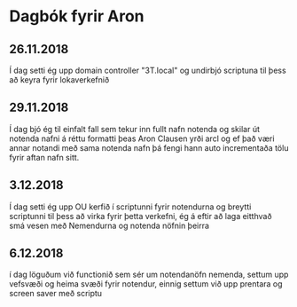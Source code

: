 # Dagbók fyrir Aron

## 26.11.2018
Í dag setti ég upp domain controller "3T.local" og undirbjó scriptuna til þess að keyra fyrir lokaverkefnið 

## 29.11.2018
Í dag bjó ég til einfalt fall sem tekur inn fullt nafn notenda og skilar út notenda nafni á réttu formatti þeas Aron Clausen yrði arcl og ef það væri annar notandi með sama notenda nafn þá fengi hann auto incrementaða tölu fyrir aftan nafn sitt.

## 3.12.2018
Í dag setti ég upp OU kerfið í scriptunni fyrir notendurna og breytti scriptunni til þess að virka fyrir þetta verkefni, ég á eftir að laga eitthvað smá vesen með Nemendurna og notenda nöfnin þeirra

## 6.12.2018
í dag löguðum við functionið sem sér um  notendanöfn nemenda, settum upp vefsvæði og heima svæði fyrir notendur, einnig settum við upp prentara og screen saver með scriptu
